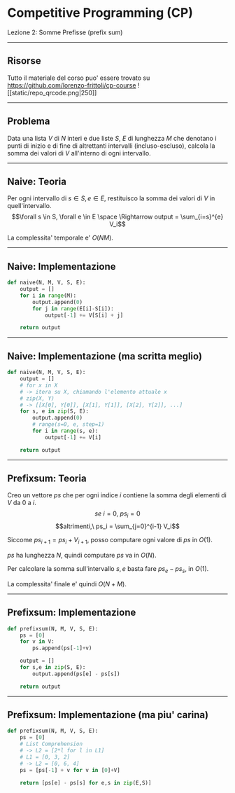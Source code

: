 # Competitive Programming (CP)
Lezione 2: Somme Prefisse (prefix sum)

---

## Risorse
Tutto il materiale del corso puo' essere trovato su https://github.com/lorenzo-frittoli/cp-course
![[static/repo_qrcode.png|250]]

---

## Problema
Data una lista $V$ di $N$ interi e due liste $S$, $E$ di lunghezza $M$ che denotano i punti di inizio e di fine di altrettanti intervalli (incluso-escluso), calcola la somma dei valori di $V$ all'interno di ogni intervallo.

---

## Naive: Teoria
Per ogni intervallo di $s \in S, e \in E$, restituisco la somma dei valori di $V$ in quell'intervallo.
$$\forall s \in S, \forall e \in E \space \Rightarrow output = \sum_{i=s}^{e} V_i$$

La complessita' temporale e' $O(N M)$.

---

## Naive: Implementazione
```py
def naive(N, M, V, S, E):
    output = []
    for i in range(M):
        output.append(0)
        for j in range(E[i]-S[i]):
            output[-1] += V[S[i] + j]

    return output
```

---

## Naive: Implementazione (ma scritta meglio)
```py
def naive(N, M, V, S, E):
    output = []
    # for x in X
    # -> itera su X, chiamando l'elemento attuale x
    # zip(X, Y)
    # -> [[X[0], Y[0]], [X[1], Y[1]], [X[2], Y[2]], ...]
    for s, e in zip(S, E):
        output.append(0)
        # range(s=0, e, step=1)
        for i in range(s, e):
            output[-1] += V[i]

    return output
```

---

## Prefixsum: Teoria
Creo un vettore $ps$ che per ogni indice $i$ contiene la somma degli elementi di $V$ da $0$ a $i$.
$$se\ i = 0,\ ps_i = 0$$
$$altrimenti,\ ps_i = \sum_{j=0}^{i-1} V_i$$

Siccome $ps_{i+1} = ps_i + V_{i+1}$, posso computare ogni valore di $ps$ in $O(1)$.

$ps$ ha lunghezza $N$, quindi computare $ps$ va in $O(N)$.

Per calcolare la somma sull'intervallo $s, e$ basta fare $ps_e - ps_s$, in $O(1)$.

La complessita' finale e' quindi $O(N + M)$.

---

## Prefixsum: Implementazione
```py
def prefixsum(N, M, V, S, E):
    ps = [0]
    for v in V:
        ps.append(ps[-1]+v)

    output = []
    for s,e in zip(S, E):
        output.append(ps[e] - ps[s])

    return output
```

---

## Prefixsum: Implementazione (ma piu' carina)
```py
def prefixsum(N, M, V, S, E):
    ps = [0]
    # List Comprehension
    # -> L2 = [2*l for l in L1]
    # L1 = [0, 3, 2]
    # -> L2 = [0, 6, 4]
    ps = [ps[-1] + v for v in [0]+V]

    return [ps[e] - ps[s] for e,s in zip(E,S)]
```

